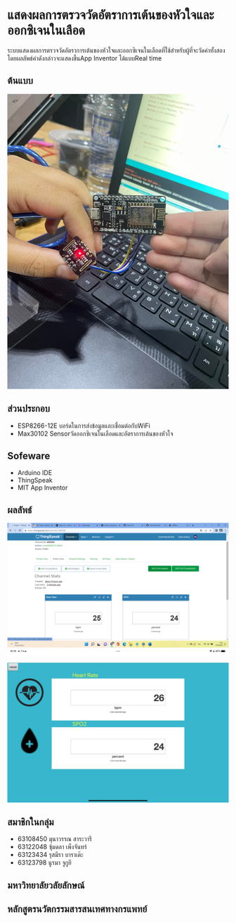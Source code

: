 # แสดงผลการตรวจวัดอัตราการเต้นของหัวใจและออกซิเจนในเลือด
ระบบแสดงผลการตรวจวัดอัตราการเต้นของหัวใจและออกซิเจนในเลือดที่ใช้สำหรับผู้ที่จะวัดค่าทั้งสอง โดยผลลัพธ์ค่าดังกล่าวจะแสดงขึ้นApp Inventor ได้แบบReal time

## ต้นแบบ
  ![program](https://github.com/Munawan2001/Project-term/blob/main/%E0%B8%95%E0%B9%89%E0%B8%99%E0%B9%81%E0%B8%9A%E0%B8%9A.jpg)


## ส่วนประกอบ
- ESP8266-12E 
  บอร์ดในการส่งข้อมูลและเชื่อมต่อกับWiFi
- Max30102 
  Sensorวัดออกซิเจนในเลือดและอัตราการเต้นของหัวใจ

## Sofeware
- Arduino IDE
- ThingSpeak
- MIT App lnventor

## ผลลัพธ์
  ![program](https://github.com/Munawan2001/Project-term/blob/main/%E0%B8%AB%E0%B8%99%E0%B9%89%E0%B8%B2Think%20speak.png)
  ![program](https://github.com/Munawan2001/Project-term/blob/main/mit%20app%20inventer.jpg)

## สมาชิกในกลุ่ม
  - 63108450 มุนาวรรณ สาระวารี
  - 63122048 ซุ้มดลา เพ็งจันทร์
  - 63123434 รุสมีรา บาราเต๊ะ
  - 63123798 นูรมา จูกูยี 
  
## มหาวิทยาลัยวลัยลักษณ์

## หลักสูตรนวัตกรรมสารสนเทศทางกรแพทย์
